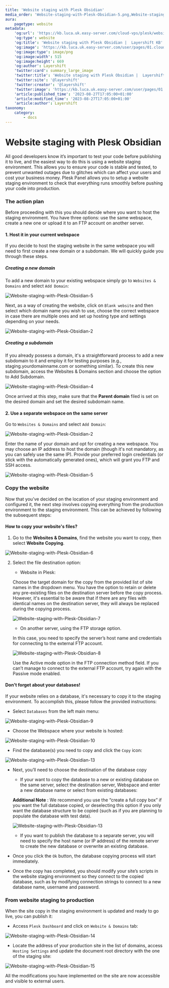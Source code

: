 ```yaml
---
title: 'Website staging with Plesk Obsidian'
media_order: 'Website-staging-with-Plesk-Obsidian-5.png,Website-staging-with-Plesk-Obsidian-15.png,Website-staging-with-Plesk-Obsidian-8.png,Website-staging-with-Plesk-Obsidian-10.png,Website-staging-with-Plesk-Obsidian-14.png,Website-staging-with-Plesk-Obsidian-9.png,Website-staging-with-Plesk-Obsidian-13.png,Website-staging-with-Plesk-Obsidian-2.png,Website-staging-with-Plesk-Obsidian-7.png,Website-staging-with-Plesk-Obsidian-12.png,Website-staging-with-Plesk-Obsidian-6.png,Website-staging-with-Plesk-Obsidian-4.png,Website-staging-with-Plesk-Obsidian-1.png,Website-staging-with-Plesk-Obsidian-3.png,Website-staging-with-Plesk-Obsidian-11.png'
aura:
    pagetype: website
metadata:
    'og:url': 'https://kb.luca.uk.easy-server.com/cloud-vps/plesk/website-staging-with-plesk-obsidian'
    'og:type': website
    'og:title': 'Website staging with Plesk Obsidian |  Layershift KB'
    'og:image': 'https://kb.luca.uk.easy-server.com/user/pages/01.cloud-vps/04.plesk/04.website-staging-with-plesk-obsidian/Website-staging-with-Plesk-Obsidian-5.png'
    'og:image:type': image/png
    'og:image:width': 515
    'og:image:height': 669
    'og:author': Layershift
    'twitter:card': summary_large_image
    'twitter:title': 'Website staging with Plesk Obsidian |  Layershift KB'
    'twitter:site': '@layershift'
    'twitter:creator': '@layershift'
    'twitter:image': 'https://kb.luca.uk.easy-server.com/user/pages/01.cloud-vps/04.plesk/04.website-staging-with-plesk-obsidian/Website-staging-with-Plesk-Obsidian-5.png'
    'article:published_time': '2023-08-27T17:05:00+01:00'
    'article:modified_time': '2023-08-27T17:05:00+01:00'
    'article:author': Layershift
taxonomy:
    category:
        - docs
---
```


# Website staging with Plesk Obsidian  

All good developers know it’s important to test your code before publishing it to live, and the easiest way to do this is using a website staging environment. This allows you to ensure your code is stable and tested, to prevent unwanted outages due to glitches which can affect your users and cost your business money.  Plesk Panel allows you to setup a website staging environment to check that everything runs smoothly before pushing your code into production.  

### The action plan  

Before proceeding with this you should decide where you want to host the staging environment. You have three options: use the same webspace, create a new one or upload it to an FTP account on another server.  

#### 1. Host it in your current webspace  

If you decide to host the staging website in the same webspace you will need to first create a new domain or a subdomain. We will quickly guide you through these steps.  

##### Creating a new domain  

To add a new domain to your existing webspace simply go to `Websites & Domains` and select `Add Domain`:  

![Website-staging-with-Plesk-Obsidian-5](Website-staging-with-Plesk-Obsidian-5.png "Website-staging-with-Plesk-Obsidian-5")

Next, as a way of creating the website, click on `Blank website` and then select which domain name you wish to use, choose the correct webspace in case there are multiple ones and set up hosting type and settings depending on your needs.

![Website-staging-with-Plesk-Obsidian-2](Website-staging-with-Plesk-Obsidian-2.png "Website-staging-with-Plesk-Obsidian-2")

##### Creating a subdomain

If you already possess a domain, it's a straightforward process to add a new subdomain to it and employ it for testing purposes (e.g., staging.yourdomainname.com or something similar). To create this new subdomain, access the Websites & Domains section and choose the option to Add Subdomain.

![Website-staging-with-Plesk-Obsidian-4](Website-staging-with-Plesk-Obsidian-4.png "Website-staging-with-Plesk-Obsidian-4")

Once arrived at this step, make sure that the **Parent domain** filed is set on the desired domain and set the desired subdomain name.

#### 2. Use a separate webspace on the same server

Go to `Websites & Domains` and select `Add Domain`:

![Website-staging-with-Plesk-Obsidian-2](Website-staging-with-Plesk-Obsidian-2.png "Website-staging-with-Plesk-Obsidian-2") 

Enter the name of your domain and opt for creating a new webspace. You may choose an IP address to host the domain (though it's not mandatory, as you can safely use the same IP). Provide your preferred login credentials (or stick with the automatically generated ones), which will grant you FTP and SSH access.

![Website-staging-with-Plesk-Obsidian-5](Website-staging-with-Plesk-Obsidian-5.png "Website-staging-with-Plesk-Obsidian-5")

### Copy the website

Now that you’ve decided on the location of your staging environment and configured it, the next step involves copying everything from the production environment to the staging environment. This can be achieved by following the subsequent steps:

#### How to copy your website's files?

1. Go to the **Websites & Domains**, find the website you want to copy, then select **Website Copying**.

![Website-staging-with-Plesk-Obsidian-6](Website-staging-with-Plesk-Obsidian-6.png "Website-staging-with-Plesk-Obsidian-6")

2. Select the file destination option:

   * Website in Plesk:
	
	Choose the target domain for the copy from the provided list of site names in the dropdown menu. You have the option to retain or delete any pre-existing files on the destination server before the copy process. However, it's essential to be aware that if there are any files with identical names on the destination server, they will always be replaced during the copying process.
	
    ![Website-staging-with-Plesk-Obsidian-7](Website-staging-with-Plesk-Obsidian-7.png "Website-staging-with-Plesk-Obsidian-7")
    
   * On another server, using the FTP storage option. 
   
   In this case, you need to specify the server’s host name and credentials for connecting to the external FTP account.
   
   ![Website-staging-with-Plesk-Obsidian-8](Website-staging-with-Plesk-Obsidian-8.png "Website-staging-with-Plesk-Obsidian-8")
		
   Use the Active mode option in the FTP connection method field. If you can’t manage to connect to the external FTP account, try again with the Passive mode enabled.

#### Don't forget about your databases!

If your website relies on a database, it's necessary to copy it to the staging environment. To accomplish this, please follow the provided instructions:

* Select `Databases` from the left main menu:

![Website-staging-with-Plesk-Obsidian-9](Website-staging-with-Plesk-Obsidian-9.png "Website-staging-with-Plesk-Obsidian-9")

* Choose the Webspace where your website is hosted:

![Website-staging-with-Plesk-Obsidian-10](Website-staging-with-Plesk-Obsidian-10.png "Website-staging-with-Plesk-Obsidian-10")

* Find the database(s) you need to copy and click the `Copy` icon:

![Website-staging-with-Plesk-Obsidian-13](Website-staging-with-Plesk-Obsidian-13.png "Website-staging-with-Plesk-Obsidian-13")

* Next, you’ll need to choose the destination of the database copy

	 * If your want to copy the database to a new or existing database on the same server, select the destination server, Webspace and enter a new database name or select from existing 		databases:

	**Additional Note** : We recommend you use the “create a full copy box” if you want the full database copied, or deselecting this option if you only want the database structure to be copied (such as if you are planning to populate the database with test data).
    
	![Website-staging-with-Plesk-Obsidian-13](Website-staging-with-Plesk-Obsidian-13.png "Website-staging-with-Plesk-Obsidian-13")

	* If you want to publish the database to a separate server, you will need to specify the host name (or IP address) of the remote server to create the new database or overwrite an existing database.
    
* Once you click the `Ok` button, the database copying process will start immediately.

* Once the copy has completed, you should modify your site’s scripts in the website staging environment so they connect to the copied database, such as by modifying connection strings to connect to a new database name, username and password.

### From website staging to production

When the site copy in the staging environment is updated and ready to go live, you can publish it:

* Access `Plesk Dashboard` and click on `Website & Domains` tab:

![Website-staging-with-Plesk-Obsidian-14](Website-staging-with-Plesk-Obsidian-14.png "Website-staging-with-Plesk-Obsidian-14")

* Locate the address of your production site in the list of domains, access `Hosting Settings` and update the document root directory with the one of the staging site:

![Website-staging-with-Plesk-Obsidian-15](Website-staging-with-Plesk-Obsidian-15.png "Website-staging-with-Plesk-Obsidian-15")

All the modifications you have implemented on the site are now accessible and visible to external users.


 

